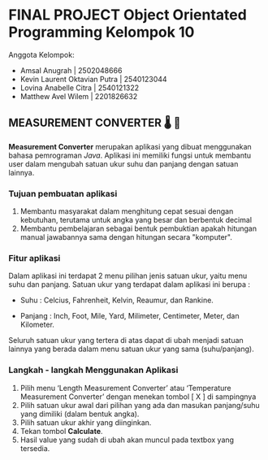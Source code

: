 # FINAL PROJECT Object Orientated Programming Kelompok 10
Anggota Kelompok:
- Amsal Anugrah                 | 2502048666
- Kevin Laurent Oktavian Putra  | 2540123044
- Lovina Anabelle Citra         | 2540121322
- Matthew Avel Wilem            | 2201826632

## MEASUREMENT CONVERTER 🌡️ 📏
**Measurement Converter** merupakan aplikasi yang dibuat menggunakan bahasa pemrograman *Java*. Aplikasi ini memiliki fungsi untuk membantu user dalam mengubah satuan ukur suhu dan panjang dengan satuan lainnya.

### Tujuan pembuatan aplikasi
1. Membantu masyarakat dalam menghitung cepat sesuai dengan kebutuhan, terutama untuk angka yang besar dan berbentuk decimal
2. Membantu pembelajaran sebagai bentuk pembuktian apakah hitungan manual jawabannya sama dengan hitungan secara "komputer".

### Fitur aplikasi
Dalam aplikasi ini terdapat 2 menu pilihan jenis satuan ukur, yaitu menu suhu dan panjang. Satuan ukur yang terdapat dalam aplikasi ini berupa :
            
- Suhu          : Celcius, Fahrenheit, Kelvin, Reaumur, dan Rankine.
            
- Panjang    : Inch, Foot, Mile, Yard, Milimeter, Centimeter, Meter, dan Kilometer.

Seluruh satuan ukur yang tertera di atas dapat di ubah menjadi satuan lainnya yang berada dalam menu satuan ukur yang sama (suhu/panjang).

### Langkah - langkah Menggunakan Aplikasi
1.	Pilih menu ‘Length Measurement Converter’ atau ‘Temperature Measurement Converter’ dengan menekan tombol [  X	] di sampingnya
2.	Pilih satuan ukur awal dari pilihan yang ada dan masukan panjang/suhu yang dimiliki (dalam bentuk angka).  
3.	Pilih satuan ukur akhir yang diinginkan.
4.	Tekan tombol **Calculate**.
5.	Hasil value yang sudah di ubah akan muncul pada textbox yang tersedia.

